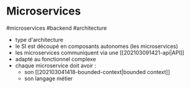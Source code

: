 # Microservices

#microservices #backend #architecture

- type d'architecture
- le SI est découpé en composants autonomes (les microservices)
- les microservices communiquent via une [[202103091421-api|API]]
- adapté au fonctionnel complexe
- chaque microservice doit avoir :
	- son [[202103041418-bounded-context|bounded context]]
	- son langage métier
